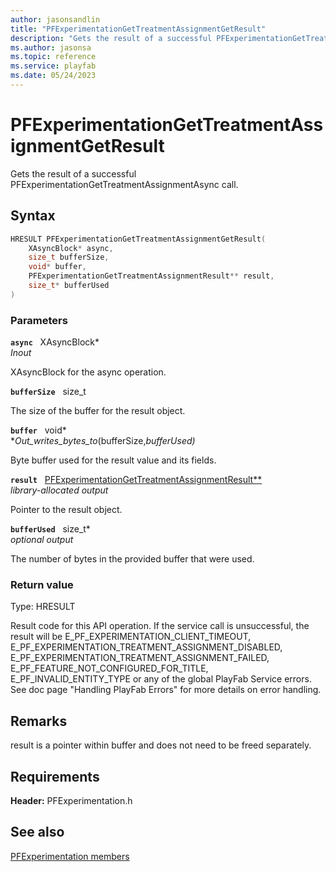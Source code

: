 ```yaml
---
author: jasonsandlin
title: "PFExperimentationGetTreatmentAssignmentGetResult"
description: "Gets the result of a successful PFExperimentationGetTreatmentAssignmentAsync call."
ms.author: jasonsa
ms.topic: reference
ms.service: playfab
ms.date: 05/24/2023
---
```


# PFExperimentationGetTreatmentAssignmentGetResult  

Gets the result of a successful PFExperimentationGetTreatmentAssignmentAsync call.  

## Syntax  
  
```cpp
HRESULT PFExperimentationGetTreatmentAssignmentGetResult(  
    XAsyncBlock* async,  
    size_t bufferSize,  
    void* buffer,  
    PFExperimentationGetTreatmentAssignmentResult** result,  
    size_t* bufferUsed  
)  
```  
  
### Parameters  
  
**`async`** &nbsp; XAsyncBlock*  
*_Inout_*  
  
XAsyncBlock for the async operation.  
  
**`bufferSize`** &nbsp; size_t  
  
The size of the buffer for the result object.  
  
**`buffer`** &nbsp; void*  
*_Out_writes_bytes_to_(bufferSize,*bufferUsed)*  
  
Byte buffer used for the result value and its fields.  
  
**`result`** &nbsp; [PFExperimentationGetTreatmentAssignmentResult**](../../pfexperimentationtypes/structs/pfexperimentationgettreatmentassignmentresult.md)  
*library-allocated output*  
  
Pointer to the result object.  
  
**`bufferUsed`** &nbsp; size_t*  
*optional output*  
  
The number of bytes in the provided buffer that were used.  
  
  
### Return value
Type: HRESULT
  
Result code for this API operation. If the service call is unsuccessful, the result will be E_PF_EXPERIMENTATION_CLIENT_TIMEOUT, E_PF_EXPERIMENTATION_TREATMENT_ASSIGNMENT_DISABLED, E_PF_EXPERIMENTATION_TREATMENT_ASSIGNMENT_FAILED, E_PF_FEATURE_NOT_CONFIGURED_FOR_TITLE, E_PF_INVALID_ENTITY_TYPE or any of the global PlayFab Service errors. See doc page "Handling PlayFab Errors" for more details on error handling.
  
## Remarks  
  
result is a pointer within buffer and does not need to be freed separately.
  
## Requirements  
  
**Header:** PFExperimentation.h
  
## See also  
[PFExperimentation members](../pfexperimentation_members.md)  

  
  
